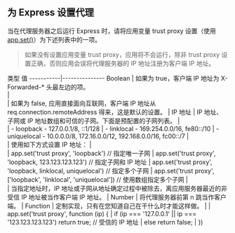 ## 为 Express 设置代理
当在代理服务器之后运行 Express 时，请将应用变量 trust proxy 设置（使用 [app.set()](http://www.expressjs.com.cn/4x/api.html#app.set)）为下述列表中的一项。

> 如果没有设置应用变量 trust proxy，应用将不会运行，除非 trust proxy 设置正确，否则应用会误将代理服务器的 IP 地址注册为客户端 IP 地址。


类型	                                                    值
-----------|---------------
Boolean	   |                                 如果为 true，客户端 IP 地址为 X-Forwarded-* 头最左边的项。  
           |                                 
            |                                如果为 false, 应用直接面向互联网，客户端 IP 地址从 req.connection.remoteAddress 得来，这是默认的设置。
            |
IP 地址     |                                IP 地址、子网或 IP 地址数组和可信的子网。下面是预配置的子网列表。
            |                                
            |                                - loopback - 127.0.0.1/8, ::1/128
            |                                - linklocal - 169.254.0.0/16, fe80::/10
            |                                - uniquelocal - 10.0.0.0/8, 172.16.0.0/12, 192.168.0.0/16, fc00::/7
            |                                
            |                                使用如下方式设置 IP 地址：
            |                                    
            |                                    app.set('trust proxy', 'loopback') // 指定唯一子网
            |                                    app.set('trust proxy', 'loopback, 123.123.123.123') // 指定子网和 IP 地址
            |                                    app.set('trust proxy', 'loopback, linklocal, uniquelocal') // 指定多个子网
            |                                    app.set('trust proxy', ['loopback', 'linklocal', 'uniquelocal']) // 使用数组指定多个子网
            |                                    
            |                                    当指定地址时，IP 地址或子网从地址确定过程中被除去，离应用服务器最近的非受信 IP 地址被当作客户端 IP 地址。
            |
Number	   |                                 将代理服务器前第 n 跳当作客户端。
            |
Function	|                                定制实现，只有在您知道自己在干什么时才能这样做。
            |
            |                                   app.set('trust proxy', function (ip) {
            |                                   if (ip === '127.0.0.1' || ip === '123.123.123.123') return true; // 受信的 IP 地址
            |                                   else return false;
            |                                   })